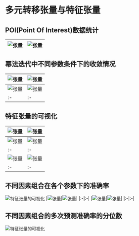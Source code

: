 # 多元转移张量与特征张量

## POI(Point Of Interest)数据统计
| ![张量](./benchmark/figure_1.png) | ![张量](./benchmark/figure_2.png) |
|:-|:-|

## 幂法迭代中不同参数条件下的收敛情况
|![张量](./benchmark/figure_3.png)|![张量](./benchmark/figure_4.png)|
|:-|:-|
|![张量](./benchmark/figure_6.png)|![张量](./benchmark/figure_9.png)|
|:-|:-|
## 特征张量的可视化
|![张量](./benchmark/figure_42.png)|![张量](./benchmark/figure_41.png)|
|:-|:-|
|![张量](./benchmark/figure_12.png)|![张量](./benchmark/figure_13.png)|
|:-|:-|
|![张量](./benchmark/figure_14.png)|![张量](./benchmark/figure_15.png)|
|:-|:-|

## 不同因素组合在各个参数下的准确率
![特征张量的可视化](./benchmark/figure_20.png)
|![张量](./benchmark/figure_25.png)|![张量](./benchmark/figure_24.png)|
|:-|:-|
|![张量](./benchmark/figure_23.png)|![张量](./benchmark/figure_22.png)|
|:-|:-|

## 不同因素组合的多次预测准确率的分位数
![特征张量的可视化](./benchmark/figure_29.png)
